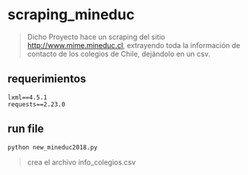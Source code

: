 # scraping_mineduc
> Dicho Proyecto hace un scraping del sitio http://www.mime.mineduc.cl, extrayendo toda la información de contacto de los colegios de Chile, dejándolo en un csv.

## requerimientos
```
lxml==4.5.1
requests==2.23.0
```

## run file
```
python new_mineduc2018.py
```
> crea el archivo info_colegios.csv
